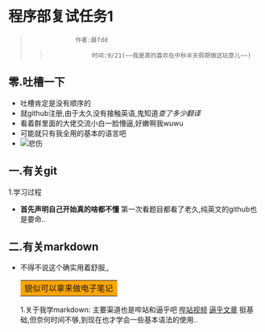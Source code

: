 
# 程序部复试任务1
>                  作者:聂fdd
>>                 时间:9/21(~~我是真的喜欢在中秋半天假期做这玩意儿~~)  
## 零.吐槽一下
- 吐槽肯定是没有顺序的
- 就github注册,由于太久没有接触英语,鬼知道*查了多少翻译*
- 看着群里面的大佬交流小白一脸懵逼,好嫩啊我wuwu
- 可能就只有我全用的基本的语言吧
- ![悲伤](https://img1.baidu.com/it/u=3816439794,126805150&fm=26&fmt=auto)
## 一.有关git
1.学习过程
- **首先声明自己开始真的啥都不懂**  第一次看题目都看了老久,纯英文的github也是要命..
## 二.有关markdown
- 不得不说这个确实用着舒服,,<table><tr><td bgcolor=orange>貌似可以拿来做电子笔记</table>
1.关于我学markdown:
  主要渠道也是哔站和逼乎吧
  [哔站视频](https://www.bilibili.com/video/BV1hJ411X75X?spm_id_from=333.1007.top_right_bar_window_default_collection.content.click)
  [逼乎文章](https://zhuanlan.zhihu.com/p/265362706)
  挺基础,但奈何时间不够,到现在也才学会一些基本语法的使用..
